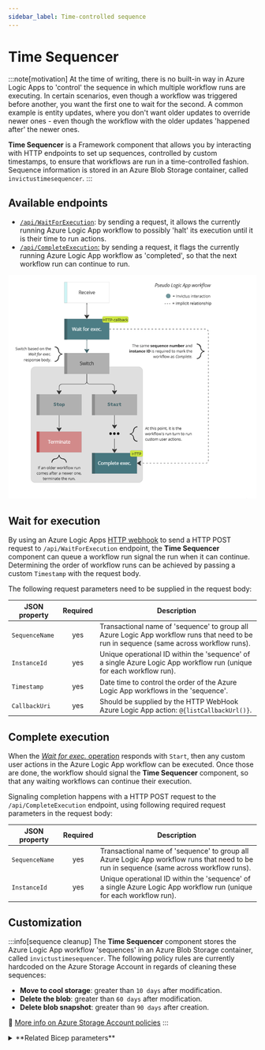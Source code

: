 ```yaml
---
sidebar_label: Time-controlled sequence
---
```


# Time Sequencer

:::note[motivation]
At the time of writing, there is no built-in way in Azure Logic Apps to 'control' the sequence in which multiple workflow runs are executing. In certain scenarios, even though a  workflow was triggered before another, you want the first one to wait for the second. A common example is entity updates, where you don't want older updates to override newer ones - even though the workflow with the older updates 'happened after' the newer ones.

**Time Sequencer** is a Framework component that allows you by interacting with HTTP endpoints to set up sequences, controlled by custom timestamps, to ensure that workflows are run in a time-controlled fashion. Sequence information is stored in an Azure Blob Storage container, called `invictustimesequencer`.
:::

## Available endpoints
* [`/api/WaitForExecution`](#wait-for-execution): by sending a request, it allows the currently running Azure Logic App workflow to possibly 'halt' its execution until it is their time to run actions.
* [`/api/CompleteExecution`:](#complete-execution) by sending a request, it flags the currently running Azure Logic App workflow as 'completed', so that the next workflow run can continue to run.

![Pseudo Azure Logic App setup with Time Sequencer component](/images/framework/pseudo-logic-app-w-time-sequencer.png)

## Wait for execution
By using an Azure Logic Apps [HTTP webhook](https://learn.microsoft.com/en-us/azure/connectors/connectors-native-webhook?tabs=standard#add-an-http-webhook-trigger) to send a HTTP POST request to `/api/WaitForExecution` endpoint, the **Time Sequencer** component can queue a workflow run signal the run when it can continue. Determining the order of workflow runs can be achieved by passing a custom `Timestamp` with the request body.

The following request parameters need to be supplied in the request body:

| JSON property  | Required | Description                                                                                                                              |
| -------------- | :------: | ---------------------------------------------------------------------------------------------------------------------------------------- |
| `SequenceName` | yes      | Transactional name of 'sequence' to group all Azure Logic App workflow runs that need to be run in sequence (same across workflow runs). | 
| `InstanceId`   | yes      | Unique operational ID within the 'sequence' of a single Azure Logic App workflow run (unique for each workflow run).                     |
| `Timestamp`    | yes      | Date time to control the order of the Azure Logic App workflows in the 'sequence'.                                                       |
| `CallbackUri`  | yes      | Should be supplied by the HTTP WebHook Azure Logic App action: `@{listCallbackUrl()}`.                                                   |

## Complete execution
When the [*Wait for exec.* operation](#wait-for-execution) responds with `Start`, then any custom user actions in the Azure Logic App workflow can be executed. Once those are done, the workflow should signal the **Time Sequencer** component, so that any waiting workflows can continue their execution.

Signaling completion happens with a HTTP POST request to the `/api/CompleteExecution` endpoint, using following required request parameters in the request body:

| JSON property  | Required | Description                                                                                                                              |
| -------------- | :------: | ---------------------------------------------------------------------------------------------------------------------------------------- |
| `SequenceName` | yes      | Transactional name of 'sequence' to group all Azure Logic App workflow runs that need to be run in sequence (same across workflow runs). | 
| `InstanceId`   | yes      | Unique operational ID within the 'sequence' of a single Azure Logic App workflow run (unique for each workflow run).                     |

## Customization

:::info[sequence cleanup]
The **Time Sequencer** component stores the Azure Logic App workflow 'sequences' in an Azure Blob Storage container, called `invictustimesequencer`. The following policy rules are currently hardcoded on the Azure Storage Account in regards of cleaning these sequences:
* **Move to cool storage**: greater than `10 days` after modification.
* **Delete the blob**: greater than `60 days` after modification.
* **Delete blob snapshot**: greater than `90 days` after creation.

🔗 [More info on Azure Storage Account policies](https://learn.microsoft.com/en-us/azure/storage/blobs/lifecycle-management-policy-configure?tabs=azure-portal)
:::

<details>
<summary>**Related Bicep parameters**</summary>

The following Bicep parameters control the inner workings of the **Time Sequencer** component. See the [deployment of the Invictus Framework](./installation/framework-releasepipeline.mdx) to learn more.

| Bicep parameter | Default | Description |
| --------------- | ------- | ----------- |
| `storageAccountName` | `invictus{resourcePrefix}store` | The name of the Azure Storage Account (used by other Framework components as well) where the `invictustimesequencer` Azure Blob Storage container will be located where Azure Logic App workflow sequences are stored. |
| `timeSequencerScaling` | `{ cpuResources: '0.5', memoryResources: '1.0Gi', scaleMaxReplicas: 1, scaleMinReplicas: 0, concurrentRequests: 10 }` | The Container App options to control scaling. See [scaling rules in Azure Container Apps](https://learn.microsoft.com/en-us/azure/container-apps/scale-app?pivots=container-apps-bicep#custom). |
| `timesequencerFunctionName` | `inv-${resourcePrefix}-timesequencer` | The name of the Azure Container App to be created for the **Time Sequencer** component. |

</details>